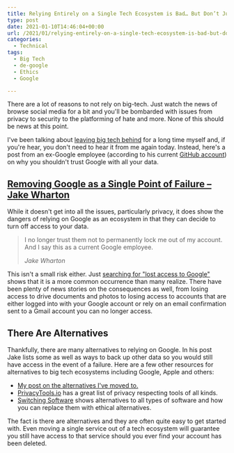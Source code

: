 ```yaml
---
title: Relying Entirely on a Single Tech Ecosystem is Bad… But Don’t Just Take My Word For It
type: post
date: 2021-01-10T14:46:04+00:00
url: /2021/01/relying-entirely-on-a-single-tech-ecosystem-is-bad-but-dont-just-take-my-word-for-it/
categories:
  - Technical
tags:
  - Big Tech
  - de-google
  - Ethics
  - Google

---
```

There are a lot of reasons to not rely on big-tech. Just watch the news of browse social media for a bit and you'll be bombarded with issues from privacy to security to the platforming of hate and more. None of this should be news at this point.

I've been talking about [leaving big tech behind][1] for a long time myself and, if you're hear, you don't need to hear it from me again today. Instead, here's a post from an ex-Google employee (according to his current [GitHub account][2]) on why you shouldn't trust Google with all your data.

## [Removing Google as a Single Point of Failure &#8211; Jake Wharton][3]

While it doesn't get into all the issues, particularly privacy, it does show the dangers of relying on Google as an ecosystem in that they can decide to turn off access to your data.

<blockquote class="wp-block-quote is-layout-flow wp-block-quote-is-layout-flow">
  <p>
    I no longer trust them not to permanently lock me out of my account. And I say this as a current Google employee.
  </p>

  <cite>Jake Wharton</cite>
</blockquote>

This isn't a small risk either. Just [searching for "lost access to Google"][4] shows that it is a more common occurrence than many realize. There have been plenty of news stories on the consequences as well, from losing access to drive documents and photos to losing access to accounts that are either logged into with your Google account or rely on an email confirmation sent to a Gmail account you can no longer access.

## There Are Alternatives

Thankfully, there are many alternatives to relying on Google. In his post Jake lists some as well as ways to back up other data so you would still have access in the event of a failure. Here are a few other resources for alternatives to big tech ecosystems including Google, Apple and others:

<ul class="wp-block-list">
  <li>
    <a href="/2020/12/my-adventures-in-leaving-big-tech-a-status-update/">My post on the alternatives I've moved to.</a>
  </li>
  <li>
    <a href="https://privacytools.io/">PrivacyTools.io</a> has a great list of privacy respecting tools of all kinds.
  </li>
  <li>
    <a href="https://switching.software/">Switching Software</a> shows alternatives to all types of software and how you can replace them with ethical alternatives.
  </li>
</ul>

The fact is there are alternatives and they are often quite easy to get started with. Even moving a single service out of a tech ecosystem will guarantee you still have access to that service should you ever find your account has been deleted.

 [1]: /2020/12/my-adventures-in-leaving-big-tech-a-status-update/
 [2]: https://github.com/JakeWharton
 [3]: https://jakewharton.com/removing-google-as-a-single-point-of-failure/
 [4]: https://www.startpage.com/sp/search?query=lost+access+to+google&cat=web&pl=opensearch&language=english